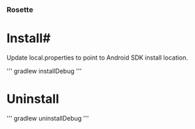 ### Rosette ###


# Install#

Update local.properties to point to Android SDK install location.

''' gradlew installDebug '''

# Uninstall #

''' gradlew uninstallDebug '''